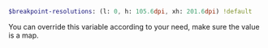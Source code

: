 ``` sass
$breakpoint-resolutions: (l: 0, h: 105.6dpi, xh: 201.6dpi) !default
```
You can override this variable according to your need, make sure the value is a map.